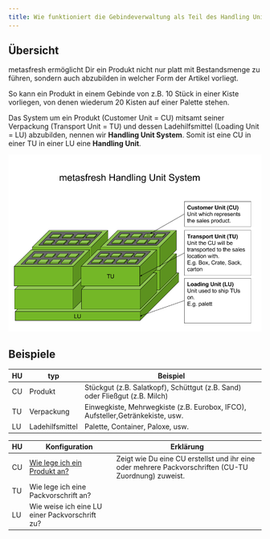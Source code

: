 ```yaml
---
title: Wie funktioniert die Gebindeverwaltung als Teil des Handling Unit Systems?
---
```

## Übersicht

metasfresh ermöglicht Dir ein Produkt nicht nur platt mit Bestandsmenge zu führen, sondern auch abzubilden in welcher Form der Artikel vorliegt.

So kann ein Produkt in einem Gebinde von z.B. 10 Stück in einer Kiste vorliegen, von denen wiederum 20 Kisten auf einer Palette stehen.

Das System um ein Produkt (Customer Unit = CU) mitsamt seiner Verpackung (Transport Unit = TU) und dessen Ladehilfsmittel (Loading Unit = LU) abzubilden, nennen wir **Handling Unit System**.
Somit ist eine CU in einer TU in einer LU eine **Handling Unit**.

![Handling Unit](../images/en_drawing_Handling_Unit_System.png)

## Beispiele
HU|typ|Beispiel
---|---|---
CU|Produkt|Stückgut (z.B. Salatkopf), Schüttgut (z.B. Sand) oder Fließgut (z.B. Milch)
TU|Verpackung|Einwegkiste, Mehrwegkiste (z.B. Eurobox, IFCO), Aufsteller,Getränkekiste, usw.
LU|Ladehilfsmittel|Palette, Container, Paloxe, usw.

HU|Konfiguration|Erklärung
---|---|---
CU|[Wie lege ich ein Produkt an?](Wie_lege_ich_ein_neues_Produkt_an.md)|Zeigt wie Du eine CU erstellst und ihr eine oder mehrere Packvorschriften (CU-TU Zuordnung) zuweist.
TU|Wie lege ich eine Packvorschrift an? 
LU|Wie weise ich eine LU einer Packvorschrift zu?
